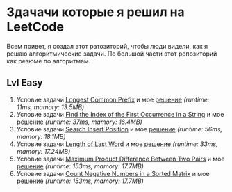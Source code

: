 # Здачачи которые я решил на LeetCode
Всем привет, я создал этот ратозиторий, чтобы люди видели, как я решаю алгоритмические задачи. По большой части этот репозиторий как резюме по алгоритмам.
## Lvl Easy
1. Условие задачи [Longest Common Prefix](https://leetcode.com/problems/longest-common-prefix/) и мое [решение](lvlEasy/longestCommonPrefix/longestCommonPrefix.py) _(runtime: 11ms, mamory: 13.5MB)_
2. Условие задачи [Find the Index of the First Occurrence in a String](https://leetcode.com/problems/find-the-index-of-the-first-occurrence-in-a-string/) и мое [решение](lvlEasy/strStr/strStr.py) _(runtime: 37ms, mamory: 16.4MB)_
3. Условие задачи [Search Insert Position](https://leetcode.com/problems/search-insert-position/) и мое [решение](lvlEasy/searchInsert/searchInsert.py) _(runtime: 56ms, mamory: 18.1MB)_
4. Условие задачи [Length of Last Word](https://leetcode.com/problems/search-insert-position/) и мое [решение](lvlEasy/lengthOfLastWord/lengthOfLastWord.py) _(runtime: 33ms, mamory: 17.24MB)_
5. Условие задачи [Maximum Product Difference Between Two Pairs](https://leetcode.com/problems/maximum-product-difference-between-two-pairs/) и мое [решение](lvlEasy/maxProductDifference/maxProductDifferenceSimply.py) _(runtime: 153ms, mamory: 17.7MB)_
6. Условие задачи [Count Negative Numbers in a Sorted Matrix](https://leetcode.com/problems/count-negative-numbers-in-a-sorted-matrix/) и мое [решение](lvlEasy/countNegativeNumbersInASortedMatrix/countNegativeNumbersInASortedMatrix.py) _(runtime: 153ms, mamory: 17.7MB)_